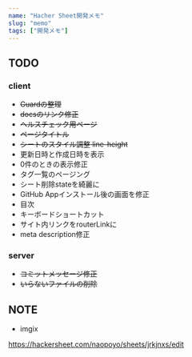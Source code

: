 ```yaml
---
name: "Hacher Sheet開発メモ"
slug: "memo"
tags: ["開発メモ"]
---
```


## TODO

### client

- ~~Guardの整理~~
- ~~docsのリンク修正~~
- ~~ヘルスチェック用ページ~~
- ~~ページタイトル~~
- ~~シートのスタイル調整 line-height~~
- 更新日時と作成日時を表示
- 0件のときの表示修正
- タグ一覧のページング
- シート削除stateを綺麗に
- GitHub Appインストール後の画面を修正
- 目次
- キーボードショートカット
- サイト内リンクをrouterLinkに
- meta description修正


### server

- ~~コミットメッセージ修正~~
- ~~いらないファイルの削除~~


## NOTE

- imgix

https://hackersheet.com/naopoyo/sheets/jrkjnxs/edit

